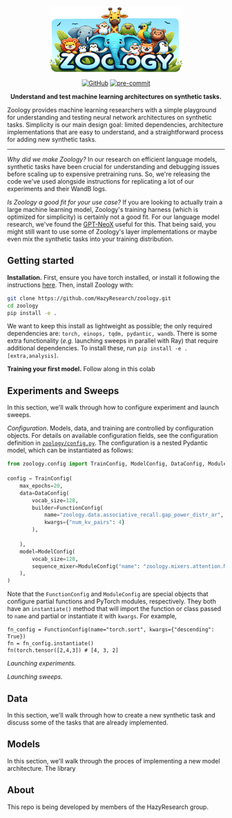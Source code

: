 <div align="center" >
    <img src="banner.png" height=150 alt="Meerkat logo" style="margin-bottom:px"/> 

[![GitHub](https://img.shields.io/github/license/HazyResearch/meerkat)](https://img.shields.io/github/license/HazyResearch/meerkat)
[![pre-commit](https://img.shields.io/badge/pre--commit-enabled-brightgreen?logo=pre-commit&logoColor=white)](https://github.com/pre-commit/pre-commit)

**Understand and test machine learning architectures on synthetic tasks.**


</div>

Zoology provides machine learning researchers with a simple playground for understanding and testing neural network architectures on synthetic tasks. Simplicity is our main design goal: limited dependencies, architecture implementations that are easy to understand, and a straightforward process for adding new synthetic tasks. 

---

*Why did we make Zoology?* In our research on efficient language models, synthetic tasks have been crucial for understanding and debugging issues before scaling up to expensive pretraining runs. So, we're releasing the code we've used alongside instructions for replicating a lot of our experiments and their WandB logs. 

*Is Zoology a good fit for your use case?* If you are looking to actually train a large machine learning model, Zoology's training harness (which is optimized for simplicity) is certainly not a good fit. For our language model research, we've found the [GPT-NeoX](https://github.com/EleutherAI/gpt-neox) useful for this. That being said, you might still want to use some of Zoology's layer implementations or maybe even mix the synthetic tasks into your training distribution. 

## Getting started

**Installation.** First, ensure you have torch installed, or install it following the instructions [here](https://pytorch.org/get-started/locally/). Then, install Zoology with:
 
```bash
git clone https://github.com/HazyResearch/zoology.git
cd zoology
pip install -e . 
```
We want to keep this install as lightweight as possible; the only required dependencies are: `torch, einops, tqdm, pydantic, wandb`. There is some extra functionality (*e.g.* launching sweeps in parallel with Ray) that require additional dependencies. To install these, run `pip install -e .[extra,analysis]`.

**Training your first model.** Follow along in this colab

## Experiments and Sweeps
In this section, we'll walk through how to configure experiment and launch sweeps. 

*Configuration*. Models, data, and training are controlled by configuration objects. For details on available configuration fields, see the configuration definition in [`zoology/config.py`](zoology/config.py). The configuration is a nested Pydantic model, which can be instantiated as follows:
```python
from zoology.config import TrainConfig, ModelConfig, DataConfig, ModuleConfig, FunctionConfig

config = TrainConfig(
    max_epochs=20,
    data=DataConfig(
        vocab_size=128,
        builder=FunctionConfig(
            name="zoology.data.associative_recall.gap_power_distr_ar",
            kwargs={"num_kv_pairs": 4}
        ),
        
    ),
    model=ModelConfig(
        vocab_size=128,
        sequence_mixer=ModuleConfig("name": "zoology.mixers.attention.MHA"}
    ),
)
```

Note that the `FunctionConfig` and `ModuleConfig` are special objects that configure partial functions and PyTorch modules, respectively. 
They both have an `instantiate()` method that will import the function or class passed to `name` and partial or instantiate it with `kwargs`.
For example, 
```
fn_config = FunctionConfig(name="torch.sort", kwargs={"descending": True})
fn = fn_config.instantiate()
fn(torch.tensor([2,4,3]) # [4, 3, 2]
```

*Launching experiments.* 

*Launching sweeps.*





## Data
In this section, we'll walk through how to create a new synthetic task and discuss some of the tasks that are already implemented.

## Models
In this section, we'll walk through the proces of implementing a new model architecture. 
The library 




## About 

This repo is being developed by members of the HazyResearch group. 



